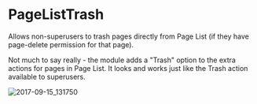# PageListTrash

Allows non-superusers to trash pages directly from Page List (if they have page-delete permission for that page).

Not much to say really - the module adds a "Trash" option to the extra actions for pages in Page List. It looks and works just like the Trash action available to superusers.

![2017-09-15_131750](https://user-images.githubusercontent.com/1538852/30462215-5f54a8d0-9a18-11e7-8032-62f5835984ba.png)
